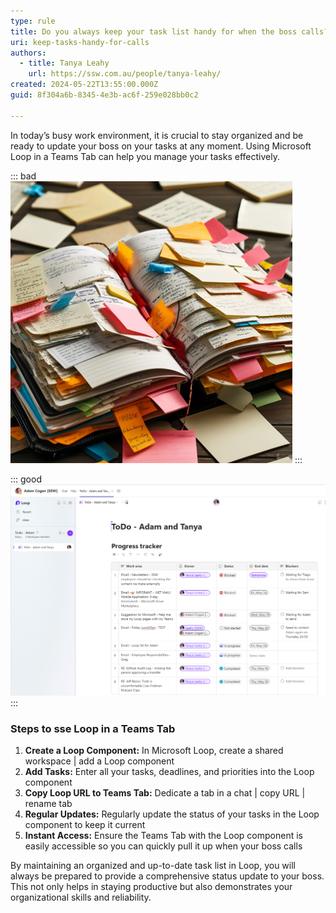```yaml
---
type: rule
title: Do you always keep your task list handy for when the boss calls?
uri: keep-tasks-handy-for-calls
authors:
  - title: Tanya Leahy
    url: https://ssw.com.au/people/tanya-leahy/
created: 2024-05-22T13:55:00.000Z
guid: 8f304a6b-8345-4e3b-ac6f-259e028bb0c2

---
```


In today’s busy work environment, it is crucial to stay organized and be ready to update your boss on your tasks at any moment. Using Microsoft Loop in a Teams Tab can help you manage your tasks effectively.

<!--endintro-->
::: bad  
![Figure: Bad example - Unorganized tasks written in a notebook](rules/keep-tasks-handy-for-calls/notebook-task-list.png)
:::

::: good  
![Figure: Good example - Organized task list using Loop in a Teams tab](rules/keep-tasks-handy-for-calls/loop-tasks-in-teams.png)
:::

### Steps to sse Loop in a Teams Tab

1. **Create a Loop Component:** In Microsoft Loop, create a shared workspace | add a Loop component
2. **Add Tasks:** Enter all your tasks, deadlines, and priorities into the Loop component
3. **Copy Loop URL to Teams Tab:** Dedicate a tab in a chat | copy URL | rename tab
4. **Regular Updates:** Regularly update the status of your tasks in the Loop component to keep it current
5. **Instant Access:** Ensure the Teams Tab with the Loop component is easily accessible so you can quickly pull it up when your boss calls

By maintaining an organized and up-to-date task list in Loop, you will always be prepared to provide a comprehensive status update to your boss. This not only helps in staying productive but also demonstrates your organizational skills and reliability.
